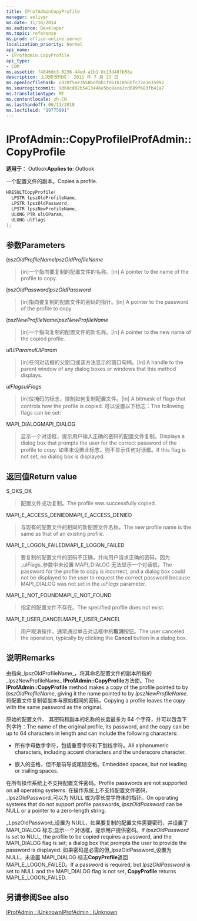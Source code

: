 ```yaml
---
title: IProfAdminCopyProfile
manager: soliver
ms.date: 11/16/2014
ms.audience: Developer
ms.topic: reference
ms.prod: office-online-server
localization_priority: Normal
api_name:
- IProfAdmin.CopyProfile
api_type:
- COM
ms.assetid: f4846dc3-0236-44ed-a1b1-8c13d48fb58a
description: 上次修改时间： 2011 年 7 月 23 日
ms.openlocfilehash: cd70f5ee7b58bdf0b1fd61b1056bfc77e3e35992
ms.sourcegitcommit: 9d60cd82b5413446e5bc8ace2cd689f683fb41a7
ms.translationtype: MT
ms.contentlocale: zh-CN
ms.lasthandoff: 06/11/2018
ms.locfileid: "19775991"
---
```

# <a name="iprofadmincopyprofile"></a><span data-ttu-id="d9dd9-103">IProfAdmin::CopyProfile</span><span class="sxs-lookup"><span data-stu-id="d9dd9-103">IProfAdmin::CopyProfile</span></span>

  
  
<span data-ttu-id="d9dd9-104">**适用于**： Outlook</span><span class="sxs-lookup"><span data-stu-id="d9dd9-104">**Applies to**: Outlook</span></span> 
  
<span data-ttu-id="d9dd9-105">一个配置文件的副本。</span><span class="sxs-lookup"><span data-stu-id="d9dd9-105">Copies a profile.</span></span>
  
```cpp
HRESULTCopyProfile(
  LPSTR lpszOldProfileName,
  LPSTR lpszOldPassword,
  LPSTR lpszNewProfileName,
  ULONG_PTR ulUIParam,
  ULONG ulFlags
);
```

## <a name="parameters"></a><span data-ttu-id="d9dd9-106">参数</span><span class="sxs-lookup"><span data-stu-id="d9dd9-106">Parameters</span></span>

 <span data-ttu-id="d9dd9-107">_lpszOldProfileName_</span><span class="sxs-lookup"><span data-stu-id="d9dd9-107">_lpszOldProfileName_</span></span>
  
> <span data-ttu-id="d9dd9-108">[in]一个指向要复制的配置文件的名称。</span><span class="sxs-lookup"><span data-stu-id="d9dd9-108">[in] A pointer to the name of the profile to copy.</span></span>
    
 <span data-ttu-id="d9dd9-109">_lpszOldPassword_</span><span class="sxs-lookup"><span data-stu-id="d9dd9-109">_lpszOldPassword_</span></span>
  
> <span data-ttu-id="d9dd9-110">[in]指向要复制的配置文件的密码的指针。</span><span class="sxs-lookup"><span data-stu-id="d9dd9-110">[in] A pointer to the password of the profile to copy.</span></span>
    
 <span data-ttu-id="d9dd9-111">_lpszNewProfileName_</span><span class="sxs-lookup"><span data-stu-id="d9dd9-111">_lpszNewProfileName_</span></span>
  
> <span data-ttu-id="d9dd9-112">[in]一个指向复制的配置文件的新名称。</span><span class="sxs-lookup"><span data-stu-id="d9dd9-112">[in] A pointer to the new name of the copied profile.</span></span>
    
 <span data-ttu-id="d9dd9-113">_ulUIParam_</span><span class="sxs-lookup"><span data-stu-id="d9dd9-113">_ulUIParam_</span></span>
  
> <span data-ttu-id="d9dd9-114">[in]任何对话框的父窗口或该方法显示的窗口句柄。</span><span class="sxs-lookup"><span data-stu-id="d9dd9-114">[in] A handle to the parent window of any dialog boxes or windows that this method displays.</span></span>
    
 <span data-ttu-id="d9dd9-115">_ulFlags_</span><span class="sxs-lookup"><span data-stu-id="d9dd9-115">_ulFlags_</span></span>
  
> <span data-ttu-id="d9dd9-116">[in]位掩码的标志，控制如何复制配置文件。</span><span class="sxs-lookup"><span data-stu-id="d9dd9-116">[in] A bitmask of flags that controls how the profile is copied.</span></span> <span data-ttu-id="d9dd9-117">可以设置以下标志：</span><span class="sxs-lookup"><span data-stu-id="d9dd9-117">The following flags can be set:</span></span>
    
<span data-ttu-id="d9dd9-118">MAPI_DIALOG</span><span class="sxs-lookup"><span data-stu-id="d9dd9-118">MAPI_DIALOG</span></span> 
  
> <span data-ttu-id="d9dd9-119">显示一个对话框，提示用户输入正确的密码的配置文件复制。</span><span class="sxs-lookup"><span data-stu-id="d9dd9-119">Displays a dialog box that prompts the user for the correct password of the profile to copy.</span></span> <span data-ttu-id="d9dd9-120">如果未设置此标志，则不显示任何对话框。</span><span class="sxs-lookup"><span data-stu-id="d9dd9-120">If this flag is not set, no dialog box is displayed.</span></span>
    
## <a name="return-value"></a><span data-ttu-id="d9dd9-121">返回值</span><span class="sxs-lookup"><span data-stu-id="d9dd9-121">Return value</span></span>

<span data-ttu-id="d9dd9-122">S_OK</span><span class="sxs-lookup"><span data-stu-id="d9dd9-122">S_OK</span></span> 
  
> <span data-ttu-id="d9dd9-123">配置文件成功复制。</span><span class="sxs-lookup"><span data-stu-id="d9dd9-123">The profile was successfully copied.</span></span>
    
<span data-ttu-id="d9dd9-124">MAPI_E_ACCESS_DENIED</span><span class="sxs-lookup"><span data-stu-id="d9dd9-124">MAPI_E_ACCESS_DENIED</span></span> 
  
> <span data-ttu-id="d9dd9-125">与现有的配置文件的相同的新配置文件名称。</span><span class="sxs-lookup"><span data-stu-id="d9dd9-125">The new profile name is the same as that of an existing profile.</span></span>
    
<span data-ttu-id="d9dd9-126">MAPI_E_LOGON_FAILED</span><span class="sxs-lookup"><span data-stu-id="d9dd9-126">MAPI_E_LOGON_FAILED</span></span> 
  
> <span data-ttu-id="d9dd9-127">要复制的配置文件的密码不正确，并向用户请求正确的密码，因为_ulFlags_参数中未设置 MAPI_DIALOG 无法显示一个对话框。</span><span class="sxs-lookup"><span data-stu-id="d9dd9-127">The password for the profile to copy is incorrect, and a dialog box could not be displayed to the user to request the correct password because MAPI_DIALOG was not set in the  _ulFlags_ parameter.</span></span> 
    
<span data-ttu-id="d9dd9-128">MAPI_E_NOT_FOUND</span><span class="sxs-lookup"><span data-stu-id="d9dd9-128">MAPI_E_NOT_FOUND</span></span> 
  
> <span data-ttu-id="d9dd9-129">指定的配置文件不存在。</span><span class="sxs-lookup"><span data-stu-id="d9dd9-129">The specified profile does not exist.</span></span>
    
<span data-ttu-id="d9dd9-130">MAPI_E_USER_CANCEL</span><span class="sxs-lookup"><span data-stu-id="d9dd9-130">MAPI_E_USER_CANCEL</span></span> 
  
> <span data-ttu-id="d9dd9-131">用户取消操作，通常通过单击对话框中的**取消**按钮。</span><span class="sxs-lookup"><span data-stu-id="d9dd9-131">The user canceled the operation, typically by clicking the **Cancel** button in a dialog box.</span></span> 
    
## <a name="remarks"></a><span data-ttu-id="d9dd9-132">说明</span><span class="sxs-lookup"><span data-stu-id="d9dd9-132">Remarks</span></span>

<span data-ttu-id="d9dd9-133">由指向_lpszOldProfileName_，将其命名配置文件的副本所指的_lpszNewProfileName_ **IProfAdmin::CopyProfile**方法使。</span><span class="sxs-lookup"><span data-stu-id="d9dd9-133">The **IProfAdmin::CopyProfile** method makes a copy of the profile pointed to by  _lpszOldProfileName_, giving it the name pointed to by  _lpszNewProfileName_.</span></span> <span data-ttu-id="d9dd9-134">将配置文件复制留副本与原始相同的密码。</span><span class="sxs-lookup"><span data-stu-id="d9dd9-134">Copying a profile leaves the copy with the same password as the original.</span></span>
  
<span data-ttu-id="d9dd9-135">原始的配置文件、 其密码和副本的名称的长度最多为 64 个字符，并可以包含下列字符：</span><span class="sxs-lookup"><span data-stu-id="d9dd9-135">The name of the original profile, its password, and the copy can be up to 64 characters in length and can include the following characters:</span></span>
  
- <span data-ttu-id="d9dd9-136">所有字母数字字符，包括重音字符和下划线字符。</span><span class="sxs-lookup"><span data-stu-id="d9dd9-136">All alphanumeric characters, including accent characters and the underscore character.</span></span>
    
- <span data-ttu-id="d9dd9-137">嵌入的空格，但不是前导或尾随空格。</span><span class="sxs-lookup"><span data-stu-id="d9dd9-137">Embedded spaces, but not leading or trailing spaces.</span></span>
    
<span data-ttu-id="d9dd9-138">在所有操作系统上不支持配置文件密码。</span><span class="sxs-lookup"><span data-stu-id="d9dd9-138">Profile passwords are not supported on all operating systems.</span></span> <span data-ttu-id="d9dd9-139">在操作系统上不支持配置文件密码， _lpszOldPassword_可以为 NULL 或为零长度字符串的指针。</span><span class="sxs-lookup"><span data-stu-id="d9dd9-139">On operating systems that do not support profile passwords,  _lpszOldPassword_ can be NULL or a pointer to a zero-length string.</span></span> 
  
<span data-ttu-id="d9dd9-140">_LpszOldPassword_设置为 NULL，如果要复制的配置文件需要密码，并设置了 MAPI_DIALOG 标志;显示一个对话框，提示用户提供密码。</span><span class="sxs-lookup"><span data-stu-id="d9dd9-140">If  _lpszOldPassword_ is set to NULL, the profile to be copied requires a password, and the MAPI_DIALOG flag is set; a dialog box that prompts the user to provide the password is displayed.</span></span> <span data-ttu-id="d9dd9-141">如果密码是必需的但_lpszOldPassword_设置为 NULL，未设置 MAPI_DIALOG 标志**CopyProfile**返回 MAPI_E_LOGON_FAILED。</span><span class="sxs-lookup"><span data-stu-id="d9dd9-141">If a password is required, but  _lpszOldPassword_ is set to NULL and the MAPI_DIALOG flag is not set, **CopyProfile** returns MAPI_E_LOGON_FAILED.</span></span> 
  
## <a name="see-also"></a><span data-ttu-id="d9dd9-142">另请参阅</span><span class="sxs-lookup"><span data-stu-id="d9dd9-142">See also</span></span>



[<span data-ttu-id="d9dd9-143">IProfAdmin : IUnknown</span><span class="sxs-lookup"><span data-stu-id="d9dd9-143">IProfAdmin : IUnknown</span></span>](iprofadminiunknown.md)

